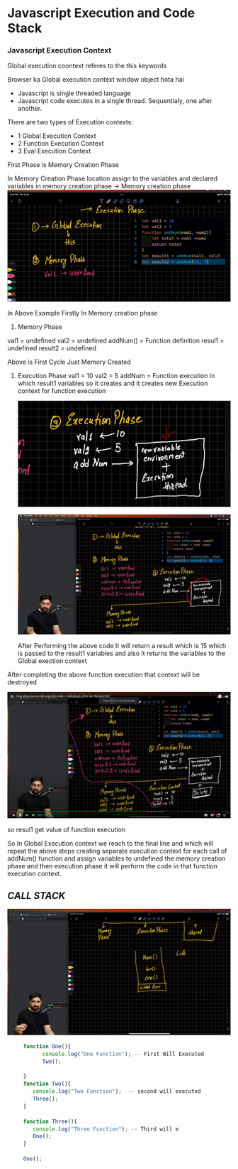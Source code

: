 # Javascript Execution and Code Stack

### Javascript Execution Context

 Global execution coontext referes to the this keywords

 Browser ka Global execution context window object hota hai

- Javascript is single threaded language
- Javascript code executes in a single thread. Sequentialy, one after another.

There are two types of Execution contexts:

- 1 Global Execution Context
- 2 Function Execution Context
- 3 Eval Execution Context

First Phase is Memory Creation Phase


In Memory Creation Phase location assign to the variables and declared variables in memory creation phase -> Memory creation phase
  ![alt text](image-1.png)

  In Above Example 
  Firstly In Memory creation phase 

  1) Memory Phase

  val1 = undefined
  val2 = undefined
  addNum() = Function definition
  resul1  = undefined
  result2 = undefined

Above is First Cycle Just Memory Created

1) Execution Phase
     val1 = 10
     val2 = 5
     addNum = Function execution in which result1 variables so it creates and it creates new Execution context for function execution

     ![alt text](image-2.png)

     ![alt text](image-3.png)


   After Performing the above code
  It will return a result which is 15 which is passed to the result1 variables and also it returns the variables to the Global exection context

  After completing the above function execution that context will be destroyed

  ![alt text](image-4.png)

  so resul1 get value of function execution

So In Global Execution context we reach to the final line and which will repeat the above steps creating separate execution context  for each call of addNum() function and assign variables to undefined the memory creation phase and then execution phase it will perform the code in that function execution context.



## <i> CALL STACK </i>
     
![f](image-5.png)

``` javascript
     function One(){
           console.log("One Function"); -- First Will Executed
           Two();

     }
     function Two(){
        console.log("Two Function");  -- second will executed
        Three();
     }

     function Three(){
        console.log("Three Function"); -- Third will e
        One();
     }

     One();

```




